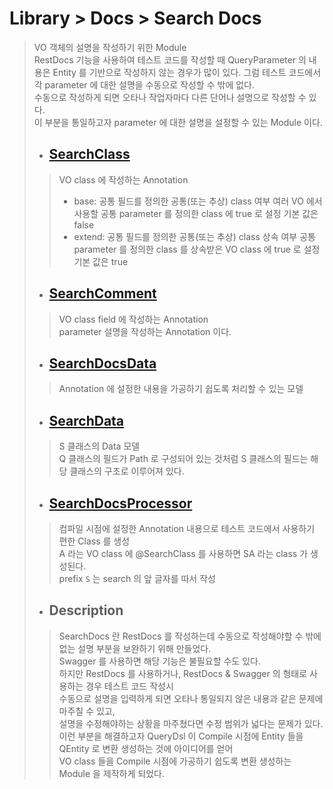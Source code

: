 # Library > Docs > Search Docs
> VO 객체의 설명을 작성하기 위한 Module  
> RestDocs 기능을 사용하여 테스트 코드를 작성할 때 QueryParameter 의 내용은 Entity 를 기반으로 작성하지 않는 경우가 많이 있다.
> 그럼 테스트 코드에서 각 parameter 에 대한 설명을 수동으로 작성할 수 밖에 없다.  
> 수동으로 작성하게 되면 오타나 작업자마다 다른 단어나 설명으로 작성할 수 있다.  
> 이 부분을 통일하고자 parameter 에 대한 설명을 설정할 수 있는 Module 이다.
> - ## [SearchClass](./src/main/java/run/freshr/common/annotations/SearchClass.java)
>> VO class 에 작성하는 Annotation  
>> - base: 공통 필드를 정의한 공통(또는 추상) class 여부
>>   여러 VO 에서 사용할 공통 parameter 를 정의한 class 에 true 로 설정
>>   기본 값은 false
>> - extend: 공통 필드를 정의한 공통(또는 추상) class 상속 여부
>>   공통 parameter 를 정의한 class 를 상속받은 VO class 에 true 로 설정
>>   기본 값은 true
>> 
> - ## [SearchComment](./src/main/java/run/freshr/common/annotations/SearchComment.java)
>> VO class field 에 작성하는 Annotation  
>> parameter 설명을 작성하는 Annotation 이다.
>
> - ## [SearchDocsData](./src/main/java/run/freshr/common/data/SearchDocsData.java)
>> Annotation 에 설정한 내용을 가공하기 쉽도록 처리할 수 있는 모델
>
> - ## [SearchData](./src/main/java/run/freshr/common/data/SearchData.java)
>> S 클래스의 Data 모델  
>> Q 클래스의 필드가 Path 로 구성되어 있는 것처럼 S 클래스의 필드는 해당 클래스의 구조로 이루어져 있다.
>
> - ## [SearchDocsProcessor](./src/main/java/run/freshr/common/processor/SearchDocsProcessor.java)
>> 컴파일 시점에 설정한 Annotation 내용으로 테스트 코드에서 사용하기 편한 Class 를 생성  
>> A 라는 VO class 에 @SearchClass 를 사용하면 SA 라는 class 가 생성된다.  
>> prefix `S` 는 search 의 앞 글자를 따서 작성
> 
> - ## Description
>> SearchDocs 란 RestDocs 를 작성하는데 수동으로 작성해야할 수 밖에 없는 설명 부분을 보완하기 위해 만들었다.  
>> Swagger 를 사용하면 해당 기능은 불필요할 수도 있다.  
>> 하지만 RestDocs 를 사용하거나, RestDocs & Swagger 의 형태로 사용하는 경우 테스트 코드 작성시  
>> 수동으로 설명을 입력하게 되면 오타나 통일되지 않은 내용과 같은 문제에 마주칠 수 있고,  
>> 설명을 수정해야하는 상황을 마주쳤다면 수정 범위가 넓다는 문제가 있다.  
>> 이런 부분을 해결하고자 QueryDsl 이 Compile 시점에 Entity 들을 QEntity 로 변환 생성하는 것에 아이디어를 얻어  
>> VO class 들을 Compile 시점에 가공하기 쉽도록 변환 생성하는 Module 을 제작하게 되었다.
> 
